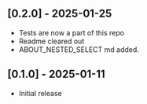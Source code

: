 ## [0.2.0] - 2025-01-25

- Tests are now a part of this repo 
- Readme cleared out
- ABOUT_NESTED_SELECT md added.

## [0.1.0] - 2025-01-11

- Initial release
